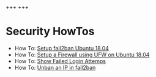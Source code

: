 +++
+++

# Security HowTos

-   How To: [Setup fail2ban Ubuntu 18.04](file:howtos/how-to-setup-fail2ban-ubuntu-18-04.org)
-   How To: [Setup a Firewall using UFW on Ubuntu 18.04](file:howtos/how-to-setup-firewall-ufw-ubuntu-18-04.org)
-   How To: [Show Failed Login Attemps](file:howtos/how-to-show-failed-login-attemps.org)
-   How To: [Unban an IP in fail2ban](file:howtos/how-to-unban-ip-fail2ban.org)

